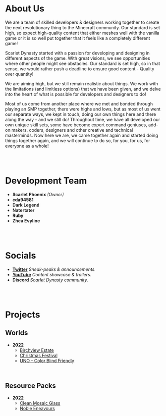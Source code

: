 # About Us

We are a team of skilled developers & designers working together to create the next revolutionary thing to the Minecraft community. Our standard is set high, so expect high-quality content that either meshes well with the vanilla game or it is so well put together that it feels like a completely different game!

Scarlet Dynasty started with a passion for developing and designing in different aspects of the game. With great visions, we see opportunities where other people might see obstacles. Our standard is set high, so in that sense, we would rather push a deadline to ensure good content - Quality over quantity!

We are aiming high, but we still remain realistic about things. We work with the limitations (and limitless options) that we have been given, and we delve into the heart of what is possible for developers and designers to do!

Most of us come from another place where we met and bonded through playing an SMP together, there were highs and lows, but as most of us went our separate ways, we kept in touch, doing our own things here and there along the way - and we still do! Throughout time, we have all developed our own unique skill sets, some have become expert command geniuses, add-on makers, coders, designers and other creative and technical masterminds.
Now here we are, we came together again and started doing things together again, and we will continue to do so, for you, for us, for everyone as a whole!

<br>
<br>

# Development Team

- **Scarlet Phoenix** *(Owner)*
- **cda94581**
- **Dark Legend**
- **Natertater**
- **Ruby**
- **Zhea Evyline**

<br>
<br>

# Socials

- **[Twitter](https://twitter.com/ScarletDynasty)** *Sneak-peaks & announcements.*
- **[YouTube](https://www.youtube.com/channel/UCFZVpNDfKGdoArxYMBle4Hw)** *Content showcase & trailers.*
- **[Discord](https://discord.gg/SaQbuBUuuw)** *Scarlet Dynasty community.*

<br>
<br>

# Projects

## Worlds

- **2022**
    - [Birchview Estate](dd)
    - [Christmas Festival](dd)
    - [UNO - Color Blind Friendly](https://github.com/Scarlet-Dynasty/uno-color-blind-friendly/wiki)

<br>

## Resource Packs

- **2022**
    - [Clean Mosaic Glass](dd)
    - [Noble Eneavours](dd)
